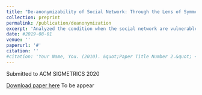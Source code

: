 ```yaml
---
title: "De-anonymizability of Social Network: Through the Lens of Symmetry"
collection: preprint
permalink: /publication/deanonymization
excerpt: 'Analyzed the condition when the social network are vulnerable to malicious de-anonymization attack.'
date: #2019-08-01
venue: ''
paperurl: '#'
citation: ''
#citation: 'Your Name, You. (2010). &quot;Paper Title Number 2.&quot; <i>Journal 1</i>. 1(2).'
---
```

Submitted to ACM SIGMETRICS 2020

[Download paper here](#) To be appear
